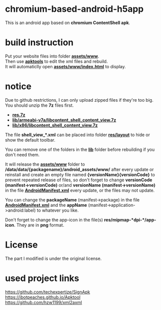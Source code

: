 # chromium-based-android-h5app

This is an android app based on **chromium ContentShell apk**.   

# build instruction
Put your website files into folder [**assets/www**](ContentShell_project/assets/www).  
Then use [**apktools**](apktool) to edit the xml files and rebuild.  
It will automaticlly open [**assets/www/index.html**](ContentShell_project/assets/www/index.html) to display.  

# notice
Due to github restrictions, I can only upload zipped files if they're too big. You should unzip the **7z** files first.  
- [**res.7z**](ContentShell_project/res.7z)  
- [**lib/armeabi-v7a/libcontent_shell_content_view.7z**](ContentShell_project/lib/armeabi-v7a/libcontent_shell_content_view.7z)  
- [**lib/x86/libcontent_shell_content_view.7z**](ContentShell_project/lib/x86/libcontent_shell_content_view.7z.001)  

The file **shell_view_\*.xml** can be placed into folder [**res/layout**](ContentShell_project/res/layout) to hide or show the default toolbar.  

You can remove one of the folders in the [**lib**](ContentShell_project/lib) folder before rebuilding if you don't need them.  

It will release the [**assets/www**](ContentShell_project/assets/www) folder to **/data/data/{packagename}/android_assets/www/** after every update or reinstall and create an empty file named **{versionName}{versionCode}** to prevent repeated release of files, so don't forget to change **versionCode (manifest->versionCode)** or/and **versionName (manifest->versionName)** in the file [**AndroidManifest.xml**](ContentShell_project/AndroidManifest.xml) every update, or the files may not update.  

You can change the **packageName** (manifest->package) in the file [**AndroidManifest.xml**](ContentShell_project/AndroidManifest.xml) and the **appName** (manifest->application->android:label) to whatever you like.

Don't forget to change the app-icon in the file(s) **res/mipmap-\*dpi-\*/app-icon**. They are in **png** format.

# License  

The part I modified is under the original license.  

# used project links  
https://github.com/techexpertize/SignApk  
https://ibotpeaches.github.io/Apktool  
https://github.com/hzw1199/xml2axml  
